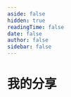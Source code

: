 ```yaml
---
aside: false
hidden: true
readingTime: false
date: false
author: false
sidebar: false
---
```


# 我的分享

